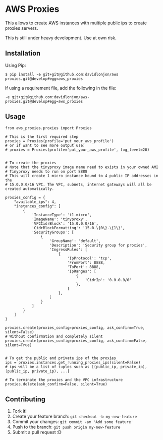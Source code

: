 # AWS Proxies

This allows to create AWS instances with multiple public ips to create proxies servers.

This is still under heavy development. Use at own risk.

## Installation

Using Pip:

```
$ pip install -e git+git@github.com:davidlonjon/aws proxies.git@develop#egg=aws_proxies
```

If using a requirement file, add the following in the file:

`-e git+git@github.com:davidlonjon/aws-proxies.git@develop#egg=aws_proxies`


## Usage

```
from aws_proxies.proxies import Proxies

# This is the first required step
proxies = Proxies(profile='put_your_aws_profile')
# or if want to see more output use:
# proxies = Proxies(profile='put_your_aws_profile', log_level=20)


# To create the proxies
# Note that the tinyproxy image name need to exists in your owned AMI
# Tinyproxy needs to run on port 8888
# This will create 1 micro instance bound to 4 public IP addresses in the
# 15.0.0.0/16 VPC. The VPC, subnets, internet gateways will all be created automatically.

proxies_config = {
    "available_ips": 4,
    "instances_config": [
        {
            'InstanceType': 't1.micro',
            'ImageName': 'tinyproxy',
            'VPCCidrBlock': '15.0.0.0/16',
            'CidrBlockFormatting': '15.0.\{0\}.\{1\}',
            'SecurityGroups': [
                {
                    'GroupName': 'default',
                    'Description': 'Security group for proxies',
                    'IngressRules': [
                        {
                            'IpProtocol': 'tcp',
                            'FromPort': 8888,
                            'ToPort': 8888,
                            'IpRanges': [
                                {
                                    'CidrIp': '0.0.0.0/0'
                                },
                            ]
                        },
                    ]
                }
            ]
        }
    ]
}

proxies.create(proxies_config=proxies_config, ask_confirm=True, silent=False)
# Without confirmation and completely silent
proxies.create(proxies_config=proxies_config, ask_confirm=False, silent=True)


# To get the public and private ips of the proxies
ips = proxies.instances.get_running_proxies_ips(silent=False)
# ips will be a list of tuples such as [(public_ip, private_ip), (public_ip, private_ip), ...]

# To terminate the proxies and the VPC infrastructure
proxies.delete(ask_confirm=False, silent=True)

```

## Contributing
1. Fork it!
2. Create your feature branch: `git checkout -b my-new-feature`
3. Commit your changes: `git commit -am 'Add some feature'`
4. Push to the branch: `git push origin my-new-feature`
5. Submit a pull request :D